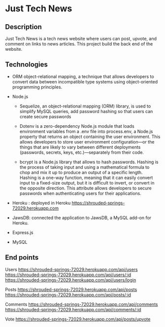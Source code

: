 # Just Tech News

## Description
Just Tech News is a tech news website where users can post, upvote, and comment on links to news articles.
This project build the back end of the website. 

## Technologies

* ORM object-relational mapping, a technique that allows developers to convert data between incompatible type systems using object-oriented programming principles. 
* Node.js

    * Sequelize, an object-relational mapping (ORM) library, is used to simplify MySQL queries, add password hashing so that users can create secure passwords

    * Dotenv is a zero-dependency Node.js module that loads environment variables from a .env file into process.env, a Node.js property that returns an object containing the user environment. This allows developers to store user environment configuration—or the things that are likely to vary between different deployments (passwords, secrets, keys, etc.)—separately from their code.

    * bcrypt is a Node.js library that allows to hash passwords. Hashing is the process of taking input and using a mathematical formula to chop and mix it up to produce an output of a specific length. Hashing is a one-way function, meaning that it can easily convert input to a fixed-size output, but it is difficult to invert, or convert in the opposite direction. This attribute allows developers to secure passwords when authenticating users for their applications.

* Heroku : deployed in Heroku  https://shrouded-springs-72029.herokuapp.com
* JawsDB: connected the application to JawsDB, a MySQL add-on for Heroku.
* Express.js
* MySQL

## End points

Users
https://shrouded-springs-72029.herokuapp.com/api/users
https://shrouded-springs-72029.herokuapp.com/api/users/:id
https://shrouded-springs-72029.herokuapp.com/api/users/login

Posts
https://shrouded-springs-72029.herokuapp.com/api/posts
https://shrouded-springs-72029.herokuapp.com/api/posts/:id

Comments
https://shrouded-springs-72029.herokuapp.com/api/comments
https://shrouded-springs-72029.herokuapp.com/api/comments/:id

Vote
https://shrouded-springs-72029.herokuapp.com/api/posts/upvote


